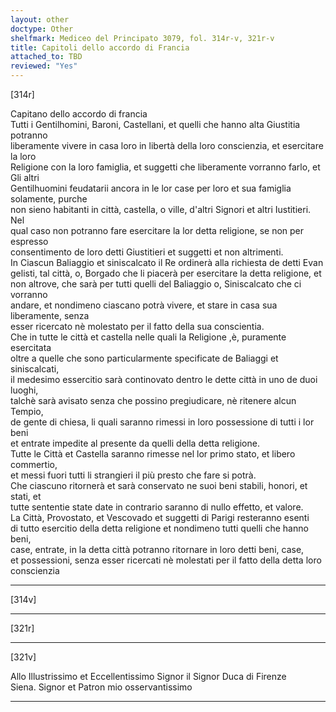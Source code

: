 ```yaml
---
layout: other
doctype: Other
shelfmark: Mediceo del Principato 3079, fol. 314r-v, 321r-v
title: Capitoli dello accordo di Francia
attached_to: TBD
reviewed: "Yes"
---
```


[314r]  
  
  
Capitano dello accordo di francia  
Tutti i Gentilhomini, Baroni, Castellani, et quelli che hanno alta Giustitia potranno  
liberamente vivere in casa loro in libertà della loro conscienzia, et esercitare la loro  
Religione con la loro famiglia, et suggetti che liberamente vorranno farlo, et Gli altri  
Gentilhuomini feudatarii ancora in le lor case per loro et sua famiglia solamente, purche  
non sieno habitanti in città, castella, o ville, d'altri Signori et altri Iustitieri. Nel  
qual caso non potranno fare esercitare la lor detta religione, se non per espresso  
consentimento de loro detti Giustitieri et suggetti et non altrimenti.  
In Ciascun Baliaggio et siniscalcato il Re ordinerà alla richiesta de detti Evan  
gelisti, tal città, o, Borgado che li piacerà per esercitare la detta religione, et  
non altrove, che sarà per tutti quelli del Baliaggio o, Siniscalcato che ci vorranno  
andare, et nondimeno ciascano potrà vivere, et stare in casa sua liberamente, senza  
esser ricercato nè molestato per il fatto della sua conscientia.  
Che in tutte le città et castella nelle quali la Religione ,è, puramente esercitata  
oltre a quelle che sono particularmente specificate de Baliaggi et siniscalcati,  
il medesimo essercitio sarà continovato dentro le dette città in uno de duoi luoghi,  
talchè sarà avisato senza che possino pregiudicare, nè ritenere alcun Tempio,  
de gente di chiesa, li quali saranno rimessi in loro possessione di tutti i lor beni  
et entrate impedite al presente da quelli della detta religione.  
Tutte le Città et Castella saranno rimesse nel lor primo stato, et libero commertio,  
et messi fuori tutti li strangieri il più presto che fare si potrà.  
Che ciascuno ritornerà et sarà conservato ne suoi beni stabili, honori, et stati, et  
tutte sententie state date in contrario saranno di nullo effetto, et valore.  
La Città, Provostato, et Vescovado et suggetti di Parigi resteranno esenti  
di tutto esercitio della detta religione et nondimeno tutti quelli che hanno beni,  
case, entrate, in la detta città potranno ritornare in loro detti beni, case,  
et possessioni, senza esser ricercati nè molestati per il fatto della detta loro  
conscienzia  
  
---  

[314v]  
  
  
  
---  

[321r]  
  
  
  
---  

[321v]  
  
  
Allo Illustrissimo et Eccellentissimo Signor il Signor Duca di Firenze  
Siena. Signor et Patron mio osservantissimo  
  
---  

